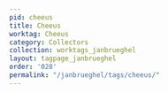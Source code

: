 ```yaml
---
pid: cheeus
title: Cheeus
worktag: Cheeus
category: Collectors
collection: worktags_janbrueghel
layout: tagpage_janbrueghel
order: '028'
permalink: "/janbrueghel/tags/cheeus/"
---
```

